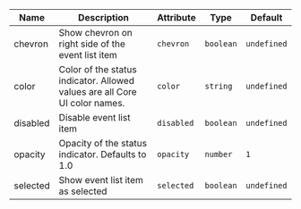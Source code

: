 <!--
SPDX-FileCopyrightText: 2022 Siemens AG

SPDX-License-Identifier: MIT
-->

| Name       | Description                   | Attribute        | Type                                      | Default             |
|------------|-------------------------------|------------------|-------------------------------------------|---------------------|
|chevron| Show chevron on right side of the event list item | `chevron` | `boolean` | `undefined` |
|color| Color of the status indicator. Allowed values are all Core UI color names. | `color` | `string` | `undefined` |
|disabled| Disable event list item | `disabled` | `boolean` | `undefined` |
|opacity| Opacity of the status indicator. Defaults to 1.0 | `opacity` | `number` | `1` |
|selected| Show event list item as selected | `selected` | `boolean` | `undefined` |
